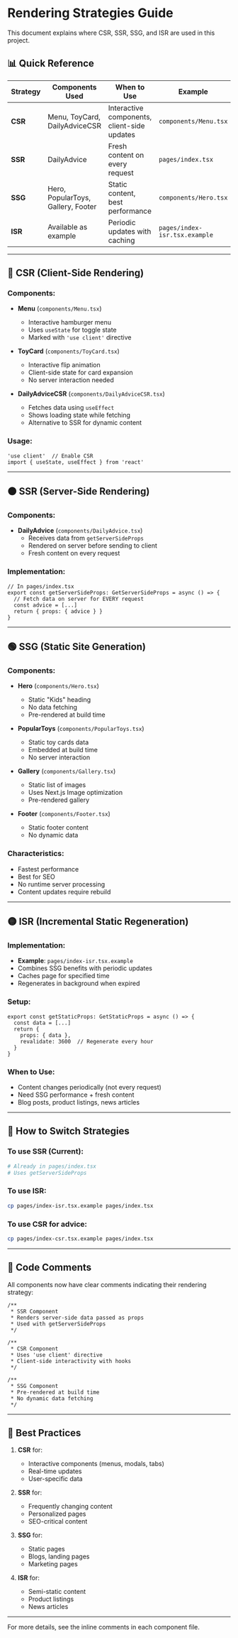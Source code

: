 # Rendering Strategies Guide

This document explains where CSR, SSR, SSG, and ISR are used in this project.

## 📊 Quick Reference

| Strategy | Components Used | When to Use | Example |
|----------|----------------|-------------|---------|
| **CSR** | Menu, ToyCard, DailyAdviceCSR | Interactive components, client-side updates | `components/Menu.tsx` |
| **SSR** | DailyAdvice | Fresh content on every request | `pages/index.tsx` |
| **SSG** | Hero, PopularToys, Gallery, Footer | Static content, best performance | `components/Hero.tsx` |
| **ISR** | Available as example | Periodic updates with caching | `pages/index-isr.tsx.example` |

---

## 🔵 CSR (Client-Side Rendering)

### Components:
- **Menu** (`components/Menu.tsx`)
  - Interactive hamburger menu
  - Uses `useState` for toggle state
  - Marked with `'use client'` directive

- **ToyCard** (`components/ToyCard.tsx`)
  - Interactive flip animation
  - Client-side state for card expansion
  - No server interaction needed

- **DailyAdviceCSR** (`components/DailyAdviceCSR.tsx`)
  - Fetches data using `useEffect`
  - Shows loading state while fetching
  - Alternative to SSR for dynamic content

### Usage:
```tsx
'use client'  // Enable CSR
import { useState, useEffect } from 'react'
```

---

## 🟠 SSR (Server-Side Rendering)

### Components:
- **DailyAdvice** (`components/DailyAdvice.tsx`)
  - Receives data from `getServerSideProps`
  - Rendered on server before sending to client
  - Fresh content on every request

### Implementation:
```tsx
// In pages/index.tsx
export const getServerSideProps: GetServerSideProps = async () => {
  // Fetch data on server for EVERY request
  const advice = [...]
  return { props: { advice } }
}
```

---

## 🟢 SSG (Static Site Generation)

### Components:
- **Hero** (`components/Hero.tsx`)
  - Static "Kids" heading
  - No data fetching
  - Pre-rendered at build time

- **PopularToys** (`components/PopularToys.tsx`)
  - Static toy cards data
  - Embedded at build time
  - No server interaction

- **Gallery** (`components/Gallery.tsx`)
  - Static list of images
  - Uses Next.js Image optimization
  - Pre-rendered gallery

- **Footer** (`components/Footer.tsx`)
  - Static footer content
  - No dynamic data

### Characteristics:
- Fastest performance
- Best for SEO
- No runtime server processing
- Content updates require rebuild

---

## 🟡 ISR (Incremental Static Regeneration)

### Implementation:
- **Example**: `pages/index-isr.tsx.example`
- Combines SSG benefits with periodic updates
- Caches page for specified time
- Regenerates in background when expired

### Setup:
```tsx
export const getStaticProps: GetStaticProps = async () => {
  const data = [...]
  return {
    props: { data },
    revalidate: 3600  // Regenerate every hour
  }
}
```

### When to Use:
- Content changes periodically (not every request)
- Need SSG performance + fresh content
- Blog posts, product listings, news articles

---

## 🔄 How to Switch Strategies

### To use SSR (Current):
```bash
# Already in pages/index.tsx
# Uses getServerSideProps
```

### To use ISR:
```bash
cp pages/index-isr.tsx.example pages/index.tsx
```

### To use CSR for advice:
```bash
cp pages/index-csr.tsx.example pages/index.tsx
```

---

## 📝 Code Comments

All components now have clear comments indicating their rendering strategy:

```tsx
/**
 * SSR Component
 * Renders server-side data passed as props
 * Used with getServerSideProps
 */
```

```tsx
/**
 * CSR Component
 * Uses 'use client' directive
 * Client-side interactivity with hooks
 */
```

```tsx
/**
 * SSG Component
 * Pre-rendered at build time
 * No dynamic data fetching
 */
```

---

## 🎯 Best Practices

1. **CSR** for:
   - Interactive components (menus, modals, tabs)
   - Real-time updates
   - User-specific data

2. **SSR** for:
   - Frequently changing content
   - Personalized pages
   - SEO-critical content

3. **SSG** for:
   - Static pages
   - Blogs, landing pages
   - Marketing pages

4. **ISR** for:
   - Semi-static content
   - Product listings
   - News articles

---

For more details, see the inline comments in each component file.

